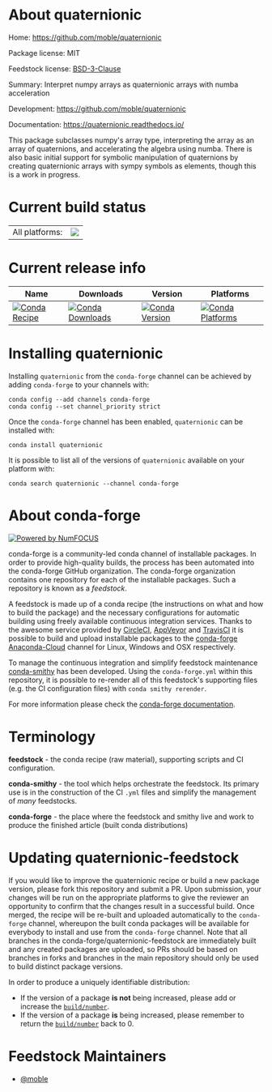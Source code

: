 About quaternionic
==================

Home: https://github.com/moble/quaternionic

Package license: MIT

Feedstock license: [BSD-3-Clause](https://github.com/conda-forge/quaternionic-feedstock/blob/master/LICENSE.txt)

Summary: Interpret numpy arrays as quaternionic arrays with numba acceleration

Development: https://github.com/moble/quaternionic

Documentation: https://quaternionic.readthedocs.io/

This package subclasses numpy's array type, interpreting the array as an
array of quaternions, and accelerating the algebra using numba. There is
also basic initial support for symbolic manipulation of quaternions by
creating quaternionic arrays with sympy symbols as elements, though this
is a work in progress.


Current build status
====================


<table><tr><td>All platforms:</td>
    <td>
      <a href="https://dev.azure.com/conda-forge/feedstock-builds/_build/latest?definitionId=10529&branchName=master">
        <img src="https://dev.azure.com/conda-forge/feedstock-builds/_apis/build/status/quaternionic-feedstock?branchName=master">
      </a>
    </td>
  </tr>
</table>

Current release info
====================

| Name | Downloads | Version | Platforms |
| --- | --- | --- | --- |
| [![Conda Recipe](https://img.shields.io/badge/recipe-quaternionic-green.svg)](https://anaconda.org/conda-forge/quaternionic) | [![Conda Downloads](https://img.shields.io/conda/dn/conda-forge/quaternionic.svg)](https://anaconda.org/conda-forge/quaternionic) | [![Conda Version](https://img.shields.io/conda/vn/conda-forge/quaternionic.svg)](https://anaconda.org/conda-forge/quaternionic) | [![Conda Platforms](https://img.shields.io/conda/pn/conda-forge/quaternionic.svg)](https://anaconda.org/conda-forge/quaternionic) |

Installing quaternionic
=======================

Installing `quaternionic` from the `conda-forge` channel can be achieved by adding `conda-forge` to your channels with:

```
conda config --add channels conda-forge
conda config --set channel_priority strict
```

Once the `conda-forge` channel has been enabled, `quaternionic` can be installed with:

```
conda install quaternionic
```

It is possible to list all of the versions of `quaternionic` available on your platform with:

```
conda search quaternionic --channel conda-forge
```


About conda-forge
=================

[![Powered by NumFOCUS](https://img.shields.io/badge/powered%20by-NumFOCUS-orange.svg?style=flat&colorA=E1523D&colorB=007D8A)](http://numfocus.org)

conda-forge is a community-led conda channel of installable packages.
In order to provide high-quality builds, the process has been automated into the
conda-forge GitHub organization. The conda-forge organization contains one repository
for each of the installable packages. Such a repository is known as a *feedstock*.

A feedstock is made up of a conda recipe (the instructions on what and how to build
the package) and the necessary configurations for automatic building using freely
available continuous integration services. Thanks to the awesome service provided by
[CircleCI](https://circleci.com/), [AppVeyor](https://www.appveyor.com/)
and [TravisCI](https://travis-ci.com/) it is possible to build and upload installable
packages to the [conda-forge](https://anaconda.org/conda-forge)
[Anaconda-Cloud](https://anaconda.org/) channel for Linux, Windows and OSX respectively.

To manage the continuous integration and simplify feedstock maintenance
[conda-smithy](https://github.com/conda-forge/conda-smithy) has been developed.
Using the ``conda-forge.yml`` within this repository, it is possible to re-render all of
this feedstock's supporting files (e.g. the CI configuration files) with ``conda smithy rerender``.

For more information please check the [conda-forge documentation](https://conda-forge.org/docs/).

Terminology
===========

**feedstock** - the conda recipe (raw material), supporting scripts and CI configuration.

**conda-smithy** - the tool which helps orchestrate the feedstock.
                   Its primary use is in the construction of the CI ``.yml`` files
                   and simplify the management of *many* feedstocks.

**conda-forge** - the place where the feedstock and smithy live and work to
                  produce the finished article (built conda distributions)


Updating quaternionic-feedstock
===============================

If you would like to improve the quaternionic recipe or build a new
package version, please fork this repository and submit a PR. Upon submission,
your changes will be run on the appropriate platforms to give the reviewer an
opportunity to confirm that the changes result in a successful build. Once
merged, the recipe will be re-built and uploaded automatically to the
`conda-forge` channel, whereupon the built conda packages will be available for
everybody to install and use from the `conda-forge` channel.
Note that all branches in the conda-forge/quaternionic-feedstock are
immediately built and any created packages are uploaded, so PRs should be based
on branches in forks and branches in the main repository should only be used to
build distinct package versions.

In order to produce a uniquely identifiable distribution:
 * If the version of a package **is not** being increased, please add or increase
   the [``build/number``](https://docs.conda.io/projects/conda-build/en/latest/resources/define-metadata.html#build-number-and-string).
 * If the version of a package **is** being increased, please remember to return
   the [``build/number``](https://docs.conda.io/projects/conda-build/en/latest/resources/define-metadata.html#build-number-and-string)
   back to 0.

Feedstock Maintainers
=====================

* [@moble](https://github.com/moble/)

